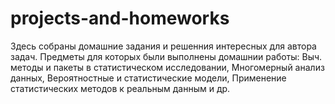 # projects-and-homeworks
Здесь собраны домашние задания и решенния интересных для автора задач. Предметы для которых были выполнены домашнии работы: 
Выч. методы и пакеты в статистическом исследовании, Многомерный анализ данных, Вероятностные и статистические модели, Применение статистических методов к реальным данным и др.
